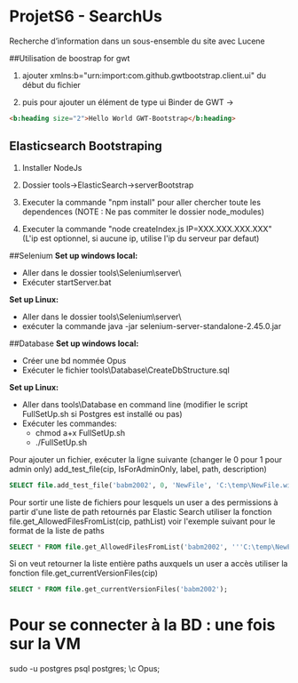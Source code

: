 ﻿# ProjetS6 - SearchUs
Recherche d’information dans un sous-ensemble du site avec Lucene


##Utilisation de boostrap for gwt

1. ajouter xmlns:b="urn:import:com.github.gwtbootstrap.client.ui" du début du fichier

2. puis pour ajouter un élément de type ui Binder de GWT ->
```html
<b:heading size="2">Hello World GWT-Bootstrap</b:heading>
```

## Elasticsearch Bootstraping
1. Installer NodeJs

2. Dossier tools->ElasticSearch->serverBootstrap

3. Executer la commande "npm install" pour aller chercher toute les dependences (NOTE : Ne pas commiter le dossier node_modules)

4. Executer la commande "node createIndex.js IP=XXX.XXX.XXX.XXX" (L'ip est optionnel, si aucune ip, utilise l'ip du serveur par defaut)

##Selenium
**Set up windows local:**
- Aller dans le dossier tools\Selenium\server\
- Exécuter startServer.bat

**Set up Linux:**
- Aller dans le dossier tools\Selenium\server\
- exécuter la commande java -jar selenium-server-standalone-2.45.0.jar

##Database
**Set up windows local:**
- Créer une bd nommée Opus
- Exécuter le fichier tools\Database\CreateDbStructure.sql

**Set up Linux:**
- Aller dans tools\Database en command line (modifier le script FullSetUp.sh si Postgres est installé ou pas)
- Exécuter les commandes:
    - chmod a+x FullSetUp.sh
    - ./FullSetUp.sh

Pour ajouter un fichier, exécuter la ligne suivante (changer le 0 pour 1 pour admin only)
add_test_file(cip, IsForAdminOnly, label, path, description)
```SQL
SELECT file.add_test_file('babm2002', 0, 'NewFile', 'C:\temp\NewFile.win','funny file');
```

Pour sortir une liste de fichiers pour lesquels un user a des permissions à partir d'une liste de path retournés par Elastic Search
utiliser la fonction file.get_AllowedFilesFromList(cip, pathList)
voir l'exemple suivant pour le format de la liste de paths
```SQL
SELECT * FROM file.get_AllowedFilesFromList('babm2002', '''C:\temp\NewFile.win'', ''C:\temp\TestFilev2''');
```

Si on veut retourner la liste entière paths auxquels un user a accès
utiliser la fonction file.get_currentVersionFiles(cip)
```SQL
SELECT * FROM file.get_currentVersionFiles('babm2002');
```

# Pour se connecter à la BD : une fois sur la VM
sudo -u postgres psql postgres;
\c Opus;

